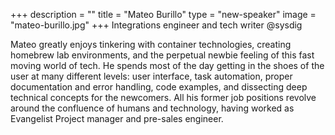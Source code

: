 +++
description = ""
title = "Mateo Burillo"
type = "new-speaker"
image = "mateo-burillo.jpg"
+++
Integrations engineer and tech writer @sysdig

Mateo greatly enjoys tinkering with container technologies, creating homebrew lab environments, and the perpetual newbie feeling of this fast moving world of tech.
He spends most of the day getting in the shoes of the user at many different levels: user interface, task automation, proper documentation and error handling, code examples, and dissecting deep technical concepts for the newcomers. 
All his former job positions revolve around the confluence of humans and technology, having worked as Evangelist Project manager and pre-sales engineer.